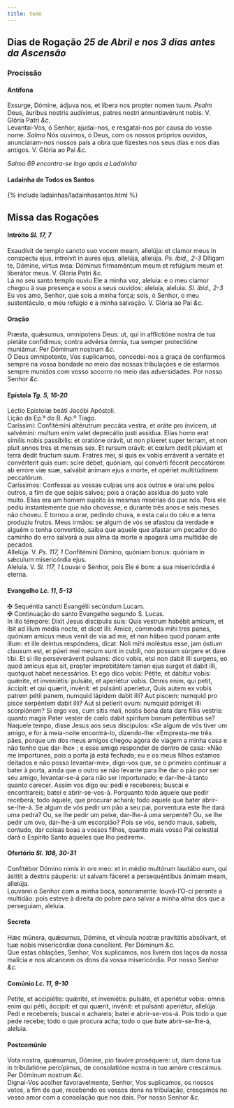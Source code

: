 ```yaml
---
title: todo
---
```

<h2 class="text-center">Dias de Rogação <em>25 de Abril e nos 3 dias antes da Ascensão</em></h2>

<h3 class="text-center">Procissão</h3>

<h4 class="text-center">Antífona</h4>
<div class="container-fluid">
<div class="row">
<div class="dropcap text-justify">
Exsurge, Dómine, ádjuva nos, et líbera nos propter nomen tuum. <em>Psalm</em> Deus, áuribus nostris audívimus, patres nostri annuntiavérunt nobis.
V. Glória Patri <em>&c.</em>
</div>
<div class="dropcap text-justify">
Levantai-Vos, ó Senhor, ajudai-nos, e resgatai-nos por causa do vosso nome. <em>Salmo</em> Nós ouvimos, ó Deus, com os nossos próprios ouvidos, anunciaram-nos nossos pais a obra que fizestes nos seus dias e nos dias antigos.
V. Glória ao Pai <em>&c.</em>
</div>
</div>
</div>

<em>Salmo 69 encontra-se logo após a Ladaínha</em>

<h4 class="text-center">Ladainha de Todos os Santos</h4>

{% include ladainhas/ladainhasantos.html %}

<h2 class="text-center">Missa das Rogações</h2>

<h4 class="text-center">Intróito <em>Sl. 17, 7</em></h4>
<div class="container-fluid">
<div class="row">
<div class="dropcap text-justify">
Exaudívit de templo sancto suo vocem meam, allelúja: et clamor meus in conspectu ejus, introívit in aures ejus, allelúja, allelúja. <em>Ps. ibid., 2-3</em> Díligam te, Dómine, virtus mea: Dóminus firmaméntum meum et refúgium meum et liberátor meus.
V. Gloria Patri <em>&c.</em>
</div>
<div class="dropcap text-justify">
Lá no seu santo templo ouviu Ele a minha voz, aleluia: e o meu clamor chegou à sua presença e soou a seus ouvidos: aleluia, aleluia. <em>Sl. ibid., 2-3</em> Eu vos amo, Senhor, que sois a minha força; sois, ó Senhor, o meu sustentáculo, o meu refúgio e a minha salvação.
V. Glória ao Pai <em>&c.</em>
</div>
</div>
</div>

<h4 class="text-center">Oração</h4>
<div class="container-fluid">
<div class="row">
<div class="dropcap text-justify">
Præsta, quǽsumus, omnípotens Deus: ut, qui in afflictióne nostra de tua pietáte confídimus; contra advérsa ómnia, tua semper protectióne muniámur. Per Dóminum nostrum <em>&c.</em>
</div>
<div class="dropcap text-justify">
Ó Deus omnipotente, Vos suplicamos, concedei-nos a graça de confiarmos sempre na vossa bondade no meio das nossas tribulações e de estarmos sempre munidos com vosso socorro no meio das adversidades. Por nosso Senhor <em>&c.</em>
</div>
</div>
</div>

<h4 class="text-center">Epístola <em>Tg. 5, 16-20</em></h4>
<div class="container-fluid">
<div class="row">
<div class="text-justify">
Léctio Epístolæ beáti Jacóbi Apóstoli.
</div>
<div class="text-justify">
Lição da Ep.ª do B. Ap.º Tiago.
</div>
<div class="dropcap text-justify">
Caríssimi: Confitémini altérutrum peccáta vestra, et oráte pro ínvicem, ut salvémini: multum enim valet deprecátio justi assídua. Elías homo erat símilis nobis passíbilis: et oratióne orávit, ut non plúeret super terram, et non pluit annos tres et menses sex. Et rursum orávit: et cœlum dedit plúviam et terra dedit fructum suum. Fratres mei, si quis ex vobis erráverit a veritáte et convérterit quis eum: scire debet, quóniam, qui convérti fécerit peccatórem ab erróre viæ suæ, salvábit ánimam ejus a morte, et opériet multitúdinem peccatórum.
</div>
<div class="dropcap text-justify">
Caríssimos: Confessai as vossas culpas uns aos outros e orai uns pelos outros, a fim de que sejais salvos; pois a oração assídua do justo vale muito. Elias era um homem sujeito às mesmas misérias do que nós. Pois ele pediu instantemente que não chovesse, e durante três anos e seis meses não choveu. E tornou a orar, pedindo chuva, e esta caiu do céu e a terra produziu frutos. Meus irmãos: se algum de vós se afastou da verdade e alguém o tenha convertido, saiba que aquele que afastar um pecador do caminho do erro salvará a sua alma da morte e apagará uma multidão de pecados.
</div>
</div>
</div>

<div class="container-fluid">
<div class="row">
<div class="text-justify">
Allelúja. V. <em>Ps. 117, 1</em> Confitémini Dómino, quóniam bonus: quóniam in sǽculum misericórdia ejus.
</div>
<div class="text-justify">
Aleluia. V. <em>Sl. 117, 1</em> Louvai o Senhor, pois Ele é bom: a sua misericórdia é eterna.
</div>
</div>
</div>

<h4 class="text-center">Evangelho <em>Lc. 11, 5-13</em></h4>
<div class="container-fluid">
<div class="row">
<div class="text-justify">
<span class="text-danger">&#10016;</span> Sequéntia sancti Evangélii secúndum Lucam.
</div>
<div class="text-justify">
<span class="text-danger">&#10016;</span> Continuação do santo Evangelho segundo S. Lucas.
</div>
<div class="dropcap text-justify">
In illo témpore: Dixit Jesus discípulis suis: Quis vestrum habébit amícum, et íbit ad illum média nocte, et dicet illi: Amíce, cómmoda mihi tres panes, quóniam amícus meus venit de via ad me, et non hábeo quod ponam ante illum: et ille deíntus respóndens, dicat: Noli mihi moléstus esse, jam óstium clausum est, et púeri mei mecum sunt in cubíli, non possum súrgere et dare tibi. Et si ille perseveráverit pulsans: dico vobis, etsi non dabit illi surgens, eo quod amícus ejus sit, propter improbitátem tamen ejus surget et dabit illi, quotquot habet necessários. Et ego dico vobis: Pétite, et dábitur vobis: quǽrite, et inveniétis: pulsáte, et aperiétur vobis. Omnis enim, qui petit, áccipit: et qui quærit, invénit: et pulsánti aperietur, Quis autem ex vobis patrem pétii panem, numquid lápidem dabit illi? Aut piscem: numquid pro pisce serpéntem dabit illi? Aut si petíerit ovum: numquid pórriget illi scorpiónem? Si ergo vos, cum sitis mali, nostis bona data dare fíliis vestris: quanto magis Pater vester de cœlo dabit spíritum bonum peténtibus se?
</div>
<div class="dropcap text-justify">
Naquele tempo, disse Jesus aos seus discípulos: «Se algum de vós tiver um amigo, e for à meia-noite encontrá-lo, dizendo-lhe: «Empresta-me três pães, porque um dos meus amigos chegou agora de viagem a minha casa e não tenho que dar-lhe» ; e esse amigo responder de dentro de casa: «Não me importunes, pois a porta já está fechada; eu e os meus filhos estamos deitados e não posso levantar-me», digo-vos que, se o primeiro continuar a bater à porta, ainda que o outro se não levante para lhe dar o pão por ser seu amigo, levantar-se-á para não ser importunado; e dar-lhe-á tanto quanto carecer. Assim vos digo eu: pedi e recebereis; buscai e encontrareis; batei e abrir-se-vos-á. Porquanto todo aquele que pedir receberá; todo aquele, que procurar achará; todo aquele que bater abrir-se-lhe-á. Se algum de vós pedir um pão a seu pai, porventura este lhe dará uma pedra? Ou, se lhe pedir um peixe, dar-lhe-á uma serpente? Ou, se lhe pedir um ovo, dar-lhe-á um escorpião? Pois se vós, sendo maus, sabeis, contudo, dar coisas boas a vossos filhos, quanto mais vosso Pai celestial dará o Espírito Santo àqueles que lho pedirem».
</div>
</div>
</div>

<h4 class="text-center">Ofertório <em>Sl. 108, 30-31</em></h4>
<div class="container-fluid">
<div class="row">
<div class="dropcap text-justify">
Confitébor Dómino nimis in ore meo: et in médio multórum laudábo eum, qui ástitit a dextris páuperis: ut salvam fáceret a persequéntibus ánimam meam, allelúja.
</div>
<div class="dropcap text-justify">
Louvarei o Senhor com a minha boca, sonoramente: louvá-l’O-ci perante a multidão: pois esteve à direita do pobre para salvar a minha alma dos que a perseguiam, aleluia.
</div>
</div>
</div>

<h4 class="text-center">Secreta</h4>
<div class="container-fluid">
<div class="row">
<div class="dropcap text-justify">
Hæc múnera, quǽsumus, Dómine, et víncula nostræ pravitátis absólvant, et tuæ nobis misericórdiæ dona concílient. Per Dóminum <em>&c.</em>
</div>
<div class="dropcap text-justify">
Que estas oblações, Senhor, Vos suplicamos, nos livrem dos laços da nossa malícia e nos alcancem os dons da vossa misericórdia. Por nosso Senhor <em>&c.</em>
</div>
</div>
</div>

<h4 class="text-center">Comúnio <em>Lc. 11, 9-10</em></h4>
<div class="container-fluid">
<div class="row">
<div class="dropcap text-justify">
Petite, et accipiétis: quǽrite, et inveniétis: pulsáte, et aperiétur vobis: omnis enim qui pétii, áccipit: et qui quærit, invénit: et pulsánti aperiétur, allelúja.
</div>
<div class="dropcap text-justify">
Pedi e recebereis; buscai e achareis; batei e abrir-se-vos-á. Pois todo o que pede recebe; todo o que procura acha; todo o que bate abrir-se-lhe-á, aleluia.
</div>
</div>
</div>

<h4 class="text-center">Postcomúnio</h4>
<div class="container-fluid">
<div class="row">
<div class="dropcap text-justify">
Vota nostra, quǽsumus, Dómine, pio favóre proséquere: ut, dum dona tua in tribulatióne percípimus, de consolatióne nostra in tuo amóre crescámus. Per Dóminum nostrum <em>&c.</em>
</div>
<div class="dropcap text-justify">
Dignai-Vos acolher favoravelmente, Senhor, Vos suplicamos, os nossos votos, a fim de que, recebendo os vossos dons na tribulação, cresçamos no vosso amor com a consolação que nos dais. Por nosso Senhor <em>&c.</em>
</div>
</div>
</div>
